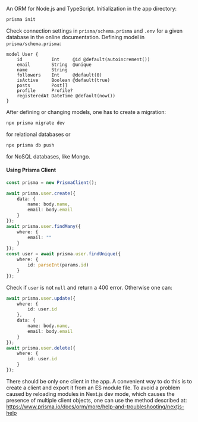An ORM for Node.js and TypeScript. Initialization in the app directory:
```sh
prisma init
```
Check connection settings in `prisma/schema.prisma` and `.env` for a given database in the online documentation. Defining model in `prisma/schema.prisma`:
```
model User {
	id           Int     @id @default(autoincrement())
	email        String  @unique
	name         String
	followers    Int     @default(0)
	isActive     Boolean @default(true)
	posts        Post[]
	profile      Profile?
	registeredAt DateTime @default(now())
}
```
After defining or changing models, one has to create a migration:
```sh
npx prisma migrate dev
```
for relational databases or
```sh
npx prisma db push
```
for NoSQL databases, like Mongo.

#### Using Prisma Client
```ts
const prisma = new PrismaClient();

await prisma.user.create({
	data: {
		name: body.name,
		email: body.email
	}
});
await prisma.user.findMany({
	where: {
		email: ""
	}
});
const user = await prisma.user.findUnique({
	where: {
		id: parseInt(params.id)
	}
});
```
Check if `user` is not `null` and return a 400 error. Otherwise one can:
```ts
await prisma.user.update({
	where: {
		id: user.id
	}, 
	data: {
		name: body.name,
		email: body.email
	}
});
await prisma.user.delete({
	where: {
		id: user.id
	}
});
```
There should be only one client in the app. A convenient way to do this is to create a client and export it from an ES module file.  To avoid a problem caused by reloading modules in Next.js dev mode, which causes the presence of multiple client objects, one can use the method described at:
https://www.prisma.io/docs/orm/more/help-and-troubleshooting/nextjs-help
